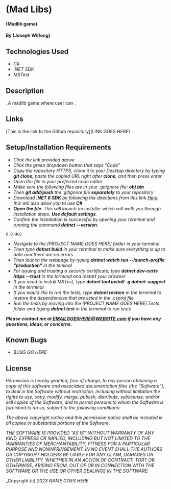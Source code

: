 # (Mad Libs)

#### (Madlib game)

#### By (Joseph Wilfong)

## Technologies Used

* _C#_
* _.NET SDK_
* _MSTest_



## Description

_A madlib game where user can _

## Links

[This is the link to the Github repository](LINK GOES HERE) 


## Setup/Installation Requirements

* _Click the link provided above_
* _Click the green dropdown button that says "Code"_
* _Copy the repository HTTPS, clone it to your Desktop directory by typing ***git clone***, paste the copied URL right after **clone**, and then press enter_
* _Open the file in your preferred code editor_
* _Make sure the following files are in your .gitignore file:_
***obj***
***bin***
* _Then ***git add/push*** the .gitignore file ***separately*** to your repository_
* _Download ***.NET 6 SDK*** by following the directions from this link [Here](https://dotnet.microsoft.com/en-us/download/dotnet/6.0), this will also allow you to use **C#**_
* _**Open the file**. This will launch an installer which will walk you through installation steps. ***Use default settings***._
* _Confirm the installation is successful by opening your terminal and running the command ***dotnet --version***._
```
6.0.402
```
* _Navigate to the [PROJECT NAME GOES HERE] folder in your terminal_
* _Then type ***dotnet build*** in your terminal to make sure everything is up to date and there are no errors_
* _Then launch the webpage by typing ***dotnet watch run --launch-profile "production"*** in the teminal_
* _For issuing and trusting a security certificate, type ***dotnet dev-certs https --trust*** in the terminal and restart your browser_
* _If you need to install MSTest, type ***dotnet tool install -g dotnet-suggest*** in the terminal_
* _If you would like to run the tests, type ***dotnet restore*** in the terminal to restore the dependencies that are listed in the .csproj file_
* _Run the tests by moving into the [PROJECT NAME GOES HERE].Tests folder and typing ***dotnet test*** in the terminal to run tests_


***_Please contact me at EMAILGOESHERE@WEBSITE.com if you have any questions, ideas, or concerns._***


## Known Bugs

* _BUGS GO HERE_

## License


_Permission is hereby granted, free of charge, to any person obtaining a copy of this software and associated documentation files (the “Software”), to deal in the Software without restriction, including without limitation the rights to use, copy, modify, merge, publish, distribute, sublicense, and/or sell copies of the Software, and to permit persons to whom the Software is furnished to do so, subject to the following conditions:_

_The above copyright notice and this permission notice shall be included in all copies or substantial portions of the Software._

_THE SOFTWARE IS PROVIDED “AS IS”, WITHOUT WARRANTY OF ANY KIND, EXPRESS OR IMPLIED, INCLUDING BUT NOT LIMITED TO THE WARRANTIES OF MERCHANTABILITY, FITNESS FOR A PARTICULAR PURPOSE AND NONINFRINGEMENT. IN NO EVENT SHALL THE AUTHORS OR COPYRIGHT HOLDERS BE LIABLE FOR ANY CLAIM, DAMAGES OR OTHER LIABILITY, WHETHER IN AN ACTION OF CONTRACT, TORT OR OTHERWISE, ARISING FROM, OUT OF OR IN CONNECTION WITH THE SOFTWARE OR THE USE OR OTHER DEALINGS IN THE SOFTWARE._

_Copyright (c) _2023_ _NAME GOES HERE_